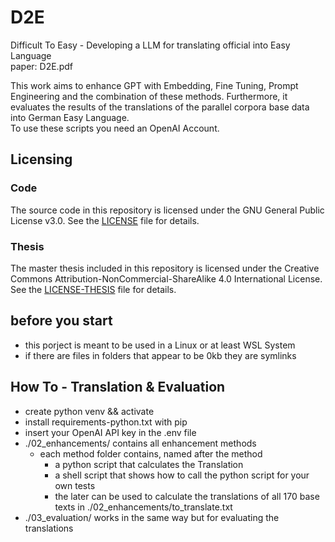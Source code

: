 # D2E
Difficult To Easy - Developing a LLM for translating official into Easy Language            
paper: D2E.pdf

This work aims to enhance GPT with Embedding, Fine Tuning, Prompt Engineering and the combination of these methods. Furthermore, it evaluates the results of the translations of the parallel corpora base data into German Easy Language.                   
To use these scripts you need an OpenAI Account.              


## Licensing
### Code
The source code in this repository is licensed under the GNU General Public License v3.0. See the [LICENSE](./LICENSE) file for details.
### Thesis
The master thesis included in this repository is licensed under the Creative Commons Attribution-NonCommercial-ShareAlike 4.0 International License. See the [LICENSE-THESIS](./LICENSE-THESIS) file for details.


## before you start
* this porject is meant to be used in a Linux or at least WSL System
* if there are files in folders that appear to be 0kb they are symlinks

## How To - Translation & Evaluation
* create python venv && activate
* install requirements-python.txt with pip
* insert your OpenAI API key in the .env file
* ./02_enhancements/ contains all enhancement methods
  * each method folder contains, named after the method
    * a python script that calculates the Translation
    * a shell script that shows how to call the python script for your own tests
    * the later can be used to calculate the translations of all 170 base texts in ./02_enhancements/to_translate.txt
* ./03_evaluation/ works in the same way but for evaluating the translations
